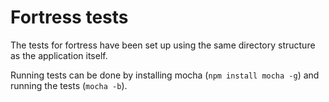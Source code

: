 # Fortress tests
The tests for fortress have been set up using the same directory structure as the application itself.

Running tests can be done by installing mocha (`npm install mocha -g`) and running the tests (`mocha -b`).

